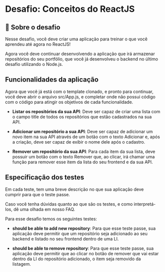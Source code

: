 # Desafio: Conceitos do ReactJS

## 🚀 Sobre o desafio
Nesse desafio, você deve criar uma aplicação para treinar o que você aprendeu até agora no ReactJS!

Agora você deve continuar desenvolvendo a aplicação que irá armazenar repositórios do seu portfólio, que você já desenvolveu o backend no último desafio utilizando o Node.js.

## Funcionalidades da aplicação
Agora que você já está com o template clonado, e pronto para continuar, você deve abrir o arquivo src/App.js, e completar onde não possui código com o código para atingir os objetivos de cada funcionalidade.

- <b>Listar os repositórios da sua API</b>: Deve ser capaz de criar uma lista com o campo title de todos os repositórios que estão cadastrados na sua API.

- <b>Adicionar um repositório a sua API</b>: Deve ser capaz de adicionar um novo item na sua API através de um botão com o texto Adicionar e, após a criação, deve ser capaz de exibir o nome dele após o cadastro.

- <b>Remover um repositório da sua API</b>: Para cada item da sua lista, deve possuir um botão com o texto Remover que, ao clicar, irá chamar uma função para remover esse item da lista do seu frontend e da sua API.

## Específicação dos testes
Em cada teste, tem uma breve descrição no que sua aplicação deve cumprir para que o teste passe.

Caso você tenha dúvidas quanto ao que são os testes, e como interpretá-los, dê uma olhada em nosso FAQ.

Para esse desafio temos os seguintes testes:

- <b>should be able to add new repository</b>: Para que esse teste passe, sua aplicação deve permitir que um repositório seja adicionado ao seu backend e listado no seu frontend dentro de uma LI.

- <b>should be able to remove repository</b>: Para que esse teste passe, sua aplicação deve permitir que ao clicar no botão de remover que vai estar dentro da LI do repositório adicionado, o item seja removido da listagem.
